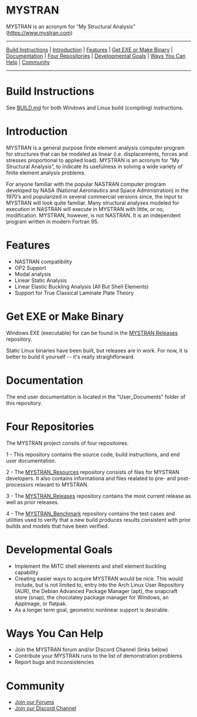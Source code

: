 MYSTRAN
=======

MYSTRAN is an acronym for “My Structural Analysis” (https://www.mystran.com)


---

[Build Instructions](#Build-Instructions) |
[Introduction](#Introduction) |
[Features](#Features) |
[Get EXE or Make Binary](#Get-EXE-or-Make-Binary) |
[Documentation](#Documentation) |
[Four Repositories](#Four-Repositories) |
[Developmental Goals](#Developmental-Goals) |
[Ways You Can Help](#ways-you-can-help) |
[Community](#community)

---

# Build Instructions

See [BUILD.md](BUILD.md) for both Windows and Linux build (compiling) instructions.

# Introduction

MYSTRAN is a general purpose finite element analysis computer program for
structures that can be modeled as linear (i.e. displacements, forces and
stresses proportional to applied load). MYSTRAN is an acronym for
“My Structural Analysis”, to indicate its usefulness in solving a wide variety
of finite element analysis problems.

For anyone familiar with the popular NASTRAN computer program developed by NASA
(National Aeronautics and Space Administration) in the 1970’s and popularized
in several commercial versions since, the input to MYSTRAN will look quite
familiar. Many structural analyses modeled for execution in NASTRAN will
execute in MYSTRAN with little, or no, modification. MYSTRAN, however, is not
NASTRAN. It is an independent program written in modern Fortran 95.

# Features

- NASTRAN compatibility
- OP2 Support
- Modal analysis
- Linear Static Analysis
- Linear Elastic Buckling Analysis (All But Shell Elements)
- Support for True Classical Laminate Plate Theory

# Get EXE or Make Binary

Windows EXE (executable) for can be found in the 
[MYSTRAN Releases](https://github.com/MYSTRANsolver/MYSTRAN_Releases) repository.

Static Linux binaries have been built, but releases are in work.
For now, it is better to build it yourself -- it's really
straightforward.

# Documentation

The end user documentation is located in the "User_Documents" folder of this repository.

# Four Repositories

The MYSTRAN project consits of four repositoires.

1 - This repository contains the source code, build instructions, and end user documentation.

2 - The [MYSTRAN_Resources](https://github.com/MYSTRANsolver/MYSTRAN_Resources) repository consists of files for MYSTRAN developers.
It also contains informationa and files realated to pre- and post-processors relavant to MYSTRAN.

3 - The [MYSTRAN_Releases](https://github.com/MYSTRANsolver/MYSTRAN_Releases) repository contains the most current release as well as prior releases.

4 - The [MYSTRAN_Benchmark](https://github.com/MYSTRANsolver/MYSTRAN_Benchmark) repository contains the test cases and utilities used to verify that a new build produces results consistent with prior builds and models that have been verified.


# Developmental Goals

- Implement the MITC shell elements and shell element buckling capability
- Creating easier ways to acquire MYSTRAN would be nice. This would include, but
  is not limited to, entry into the Arch Linux User Repository (AUR), the
  Debian Advanced Package Manager (apt), the snapcraft store (snap), the
  chocolatey package manager for Windows, an AppImage, or flatpak.
- As a longer term goal, geometric nonlinear support is desirable.

# Ways You Can Help

- Join the MYSTRAN forum and/or Discord Channel (links below)
- Contribute your MYSTRAN runs to the list of demonstration problems
- Report bugs and inconsistencies

# Community

- [Join our Forums](https://mystran.com/forums)
- [Join our Discord Channel](https://discord.gg/9k76SkHpHM)

